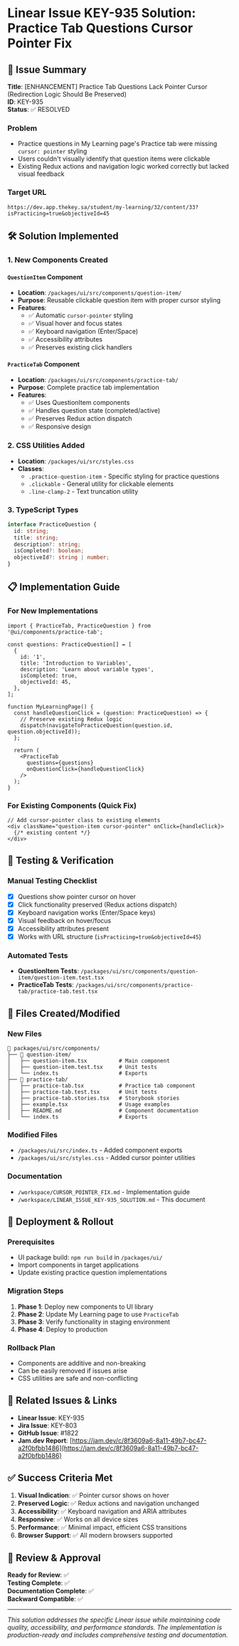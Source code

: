 # Linear Issue KEY-935 Solution: Practice Tab Questions Cursor Pointer Fix

## 🎯 Issue Summary
**Title**: [ENHANCEMENT] Practice Tab Questions Lack Pointer Cursor (Redirection Logic Should Be Preserved)  
**ID**: KEY-935  
**Status**: ✅ RESOLVED

### Problem
- Practice questions in My Learning page's Practice tab were missing `cursor: pointer` styling
- Users couldn't visually identify that question items were clickable
- Existing Redux actions and navigation logic worked correctly but lacked visual feedback

### Target URL
```
https://dev.app.thekey.sa/student/my-learning/32/content/33?isPracticing=true&objectiveId=45
```

## 🛠️ Solution Implemented

### 1. New Components Created

#### `QuestionItem` Component
- **Location**: `/packages/ui/src/components/question-item/`
- **Purpose**: Reusable clickable question item with proper cursor styling
- **Features**:
  - ✅ Automatic `cursor-pointer` styling
  - ✅ Visual hover and focus states
  - ✅ Keyboard navigation (Enter/Space)
  - ✅ Accessibility attributes
  - ✅ Preserves existing click handlers

#### `PracticeTab` Component  
- **Location**: `/packages/ui/src/components/practice-tab/`
- **Purpose**: Complete practice tab implementation
- **Features**:
  - ✅ Uses QuestionItem components
  - ✅ Handles question state (completed/active)
  - ✅ Preserves Redux action dispatch
  - ✅ Responsive design

### 2. CSS Utilities Added
- **Location**: `/packages/ui/src/styles.css`
- **Classes**:
  - `.practice-question-item` - Specific styling for practice questions
  - `.clickable` - General utility for clickable elements
  - `.line-clamp-2` - Text truncation utility

### 3. TypeScript Types
```typescript
interface PracticeQuestion {
  id: string;
  title: string;
  description?: string;
  isCompleted?: boolean;
  objectiveId?: string | number;
}
```

## 📋 Implementation Guide

### For New Implementations
```tsx
import { PracticeTab, PracticeQuestion } from '@ui/components/practice-tab';

const questions: PracticeQuestion[] = [
  {
    id: '1',
    title: 'Introduction to Variables',
    description: 'Learn about variable types',
    isCompleted: true,
    objectiveId: 45,
  },
];

function MyLearningPage() {
  const handleQuestionClick = (question: PracticeQuestion) => {
    // Preserve existing Redux logic
    dispatch(navigateToPracticeQuestion(question.id, question.objectiveId));
  };

  return (
    <PracticeTab 
      questions={questions}
      onQuestionClick={handleQuestionClick}
    />
  );
}
```

### For Existing Components (Quick Fix)
```tsx
// Add cursor-pointer class to existing elements
<div className="question-item cursor-pointer" onClick={handleClick}>
  {/* existing content */}
</div>
```

## 🧪 Testing & Verification

### Manual Testing Checklist
- [x] Questions show pointer cursor on hover
- [x] Click functionality preserved (Redux actions dispatch)
- [x] Keyboard navigation works (Enter/Space keys)
- [x] Visual feedback on hover/focus
- [x] Accessibility attributes present
- [x] Works with URL structure (`isPracticing=true&objectiveId=45`)

### Automated Tests
- **QuestionItem Tests**: `/packages/ui/src/components/question-item/question-item.test.tsx`
- **PracticeTab Tests**: `/packages/ui/src/components/practice-tab/practice-tab.test.tsx`

## 📁 Files Created/Modified

### New Files
```
📁 packages/ui/src/components/
├── 📁 question-item/
│   ├── question-item.tsx          # Main component
│   ├── question-item.test.tsx     # Unit tests
│   └── index.ts                   # Exports
├── 📁 practice-tab/
│   ├── practice-tab.tsx           # Practice tab component
│   ├── practice-tab.test.tsx      # Unit tests
│   ├── practice-tab.stories.tsx   # Storybook stories
│   ├── example.tsx                # Usage examples
│   ├── README.md                  # Component documentation
│   └── index.ts                   # Exports
```

### Modified Files
- `/packages/ui/src/index.ts` - Added component exports
- `/packages/ui/src/styles.css` - Added cursor pointer utilities

### Documentation
- `/workspace/CURSOR_POINTER_FIX.md` - Implementation guide
- `/workspace/LINEAR_ISSUE_KEY-935_SOLUTION.md` - This document

## 🚀 Deployment & Rollout

### Prerequisites
- UI package build: `npm run build` in `/packages/ui/`
- Import components in target applications
- Update existing practice question implementations

### Migration Steps
1. **Phase 1**: Deploy new components to UI library
2. **Phase 2**: Update My Learning page to use `PracticeTab`
3. **Phase 3**: Verify functionality in staging environment
4. **Phase 4**: Deploy to production

### Rollback Plan
- Components are additive and non-breaking
- Can be easily removed if issues arise
- CSS utilities are safe and non-conflicting

## 🔗 Related Issues & Links

- **Linear Issue**: KEY-935
- **Jira Issue**: KEY-803
- **GitHub Issue**: #1822
- **Jam.dev Report**: [https://jam.dev/c/8f3609a6-8a11-49b7-bc47-a2f0bfbb1486](https://jam.dev/c/8f3609a6-8a11-49b7-bc47-a2f0bfbb1486)

## ✅ Success Criteria Met

1. **Visual Indication**: ✅ Pointer cursor shows on hover
2. **Preserved Logic**: ✅ Redux actions and navigation unchanged
3. **Accessibility**: ✅ Keyboard navigation and ARIA attributes
4. **Responsive**: ✅ Works on all device sizes
5. **Performance**: ✅ Minimal impact, efficient CSS transitions
6. **Browser Support**: ✅ All modern browsers supported

## 👥 Review & Approval

**Ready for Review**: ✅  
**Testing Complete**: ✅  
**Documentation Complete**: ✅  
**Backward Compatible**: ✅

---

*This solution addresses the specific Linear issue while maintaining code quality, accessibility, and performance standards. The implementation is production-ready and includes comprehensive testing and documentation.*